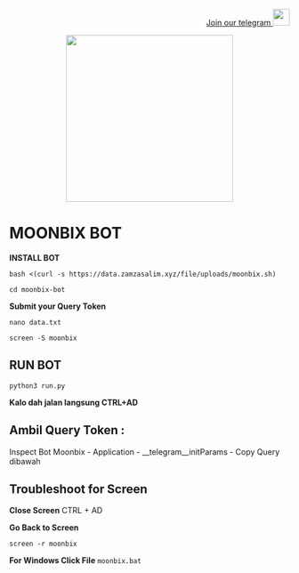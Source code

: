 <p style="font-size:14px" align="right">
<a href="https://t.me/airdropasc" target="_blank">Join our telegram <img src="https://user-images.githubusercontent.com/50621007/183283867-56b4d69f-bc6e-4939-b00a-72aa019d1aea.png" width="30"/></a>
</p>

<p align="center">
  <img height="300" height="auto" src="https://user-images.githubusercontent.com/109174478/209359981-dc19b4bf-854d-4a2a-b803-2547a7fa43f2.jpg">
</p>

# MOONBIX BOT
**INSTALL BOT**

```
bash <(curl -s https://data.zamzasalim.xyz/file/uploads/moonbix.sh)
```
```
cd moonbix-bot
```

**Submit your Query Token**

```
nano data.txt
```
```
screen -S moonbix
```
## RUN BOT

```
python3 run.py
```

**Kalo dah jalan langsung CTRL+AD**

## Ambil Query Token :
Inspect Bot Moonbix - Application - __telegram__initParams - Copy Query dibawah


## Troubleshoot for Screen

**Close Screen**
CTRL + AD

**Go Back to Screen**

```
screen -r moonbix
```

**For Windows Click File**
 ```moonbix.bat```

